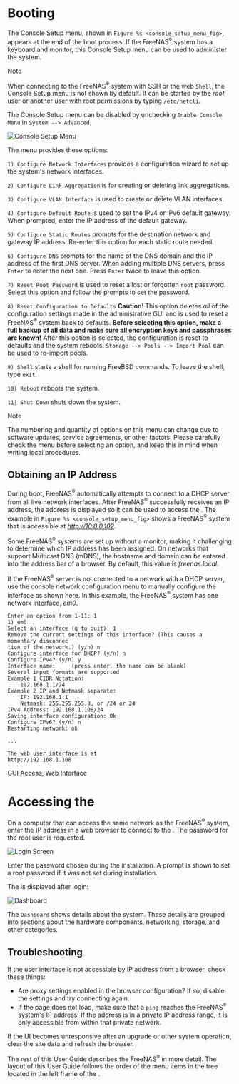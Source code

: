 Booting
=======

The Console Setup menu, shown in `Figure %s <console_setup_menu_fig>`,
appears at the end of the boot process. If the FreeNAS<sup>®</sup>
system has a keyboard and monitor, this Console Setup menu can be used
to administer the system.

<div class="note">

<div class="title">

Note

</div>

When connecting to the FreeNAS<sup>®</sup> system with SSH or the web
`Shell`, the Console Setup menu is not shown by default. It can be
started by the *root* user or another user with root permissions by
typing `/etc/netcli`.

The Console Setup menu can be disabled by unchecking
`Enable Console Menu` in `System --> Advanced`.

</div>

<div id="console_setup_menu_fig">

![Console Setup Menu][]

</div>

  [Console Setup Menu]: images/console/console-menu.png

The menu provides these options:

`1) Configure Network Interfaces` provides a configuration wizard to set
up the system's network interfaces.

`2) Configure Link Aggregation` is for creating or deleting link
aggregations.

`3) Configure VLAN Interface` is used to create or delete VLAN
interfaces.

`4) Configure Default Route` is used to set the IPv4 or IPv6 default
gateway. When prompted, enter the IP address of the default gateway.

`5) Configure Static Routes` prompts for the destination network and
gateway IP address. Re-enter this option for each static route needed.

`6) Configure DNS` prompts for the name of the DNS domain and the IP
address of the first DNS server. When adding multiple DNS servers, press
`Enter` to enter the next one. Press `Enter` twice to leave this option.

`7) Reset Root Password` is used to reset a lost or forgotten `root`
password. Select this option and follow the prompts to set the password.

`8) Reset Configuration to Defaults` **Caution**! This option deletes
*all* of the configuration settings made in the administrative GUI and
is used to reset a FreeNAS<sup>®</sup> system back to defaults. **Before
selecting this option, make a full backup of all data and make sure all
encryption keys and passphrases are known!** After this option is
selected, the configuration is reset to defaults and the system reboots.
`Storage --> Pools --> Import Pool` can be used to re-import pools.

`9) Shell` starts a shell for running FreeBSD commands. To leave the
shell, type `exit`.

`10) Reboot` reboots the system.

`11) Shut Down` shuts down the system.

<div class="note">

<div class="title">

Note

</div>

The numbering and quantity of options on this menu can change due to
software updates, service agreements, or other factors. Please carefully
check the menu before selecting an option, and keep this in mind when
writing local procedures.

</div>

Obtaining an IP Address
-----------------------

During boot, FreeNAS<sup>®</sup> automatically attempts to connect to a
DHCP server from all live network interfaces. After FreeNAS<sup>®</sup>
successfully receives an IP address, the address is displayed so it can
be used to access the . The example in
`Figure %s <console_setup_menu_fig>` shows a FreeNAS<sup>®</sup> system
that is accessible at *http://10.0.0.102*.

Some FreeNAS<sup>®</sup> systems are set up without a monitor, making it
challenging to determine which IP address has been assigned. On networks
that support Multicast DNS (mDNS), the hostname and domain can be
entered into the address bar of a browser. By default, this value is
*freenas.local*.

If the FreeNAS<sup>®</sup> server is not connected to a network with a
DHCP server, use the console network configuration menu to manually
configure the interface as shown here. In this example, the
FreeNAS<sup>®</sup> system has one network interface, *em0*.

    Enter an option from 1-11: 1
    1) em0
    Select an interface (q to quit): 1
    Remove the current settings of this interface? (This causes a momentary disconnec
    tion of the network.) (y/n) n
    Configure interface for DHCP? (y/n) n
    Configure IPv4? (y/n) y
    Interface name:     (press enter, the name can be blank)
    Several input formats are supported
    Example 1 CIDR Notation:
        192.168.1.1/24
    Example 2 IP and Netmask separate:
        IP: 192.168.1.1
        Netmask: 255.255.255.0, or /24 or 24
    IPv4 Address: 192.168.1.108/24
    Saving interface configuration: Ok
    Configure IPv6? (y/n) n
    Restarting network: ok

    ...

    The web user interface is at
    http://192.168.1.108

<div class="index">

GUI Access, Web Interface

</div>

Accessing the
=============

On a computer that can access the same network as the
FreeNAS<sup>®</sup> system, enter the IP address in a web browser to
connect to the . The password for the root user is requested.

<div id="login_fig">

![Login Screen][]

</div>

  [Login Screen]: images/log-in.png

Enter the password chosen during the installation. A prompt is shown to
set a root password if it was not set during installation.

The is displayed after login:

<div id="login_dashboard_fig">

![Dashboard][]

</div>

  [Dashboard]: images/dashboard.png

The `Dashboard` shows details about the system. These details are
grouped into sections about the hardware components, networking,
storage, and other categories.

Troubleshooting
---------------

If the user interface is not accessible by IP address from a browser,
check these things:

-   Are proxy settings enabled in the browser configuration? If so,
    disable the settings and try connecting again.
-   If the page does not load, make sure that a `ping` reaches the
    FreeNAS<sup>®</sup> system's IP address. If the address is in a
    private IP address range, it is only accessible from within that
    private network.

If the UI becomes unresponsive after an upgrade or other system
operation, clear the site data and refresh the browser.

The rest of this User Guide describes the FreeNAS<sup>®</sup> in more
detail. The layout of this User Guide follows the order of the menu
items in the tree located in the left frame of the .
